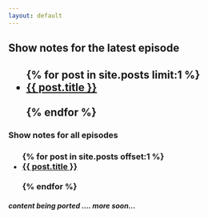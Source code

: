 ```yaml
---
layout: default
---
```


## Show notes for the latest episode

<h2>
  <ul>
    {% for post in site.posts limit:1 %}
    <li>
      <a href="{{ site.baseurl }}{{ post.url }}">{{ post.title }}</a>
    </li>
    <br>
    {% endfor %}
  </ul>
</h2>

### Show notes for all episodes

<h3>
  <ul>
    {% for post in site.posts offset:1 %}
      <li>
          <a href="{{ site.baseurl }}{{ post.url }}">{{ post.title }}</a>
      </li>
      <br>
    {% endfor %}
  </ul>
</h3>

##### content being ported .... more soon...